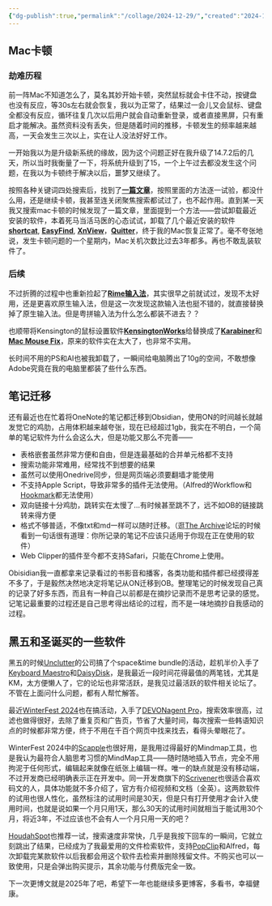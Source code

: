 ```yaml
---
{"dg-publish":true,"permalink":"/collage/2024-12-29/","created":"2024-12-29T14:06:44.017+08:00"}
---
```



## Mac卡顿

### 劫难历程

前一阵Mac不知道怎么了，莫名其妙开始卡顿，突然鼠标就会卡住不动，按键盘也没有反应，等30s左右就会恢复，我以为正常了，结果过一会儿又会鼠标、键盘全都没有反应，循环往复几次以后用户就会自动重新登录，或者直接黑屏，只有重启才能解决。虽然资料没有丢失，但是随着时间的推移，卡顿发生的频率越来越高，一天会发生三次以上，实在让人没法好好工作。

一开始我以为是升级新系统的缘故，因为这个问题正好在我升级了14.7.2后的几天，所以当时我衡量了一下，将系统升级到了15，一个上午过去都没发生这个问题，在我以为卡顿终于解决以后，噩梦又继续了。

按照各种关键词四处搜索后，找到了[**一篇文章**](https://medium.com/@tobemaster/%E8%A7%A3%E5%86%B3-mac-%E4%B8%AD%E6%96%87%E8%BE%93%E5%85%A5%E6%B3%95%E5%8D%A1%E9%A1%BF-4a8ab8a30415)，按照里面的方法逐一试验，都没什么用，还是继续卡顿，我甚至连关闭聚焦搜索都试过了，也不起作用。直到某一天我又搜索mac卡顿的时候发现了一篇文章，里面提到一个方法——尝试卸载最近安装的软件，本着死马当活马医的心态试试，卸载了几个最近安装的软件[**shortcat**](https://shortcat.app/), [**EasyFind**](https://www.devontechnologies.com/apps/freeware), [**XnView**](https://www.xnview.com/en/xnview/)，[**Quitter**](https://marco.org/apps#quitter)，终于我的Mac恢复正常了。毫不夸张地说，发生卡顿问题的一个星期内，Mac关机次数比过去3年都多。再也不敢乱装软件了。

### 后续

不过折腾的过程中也重新捡起了[**Rime输入法**](https://rime.im/)，其实很早之前就试过，发现不太好用，还是更喜欢原生输入法，但是这一次发现这款输入法也挺不错的，就直接替换掉了原生输入法。但是粤拼输入法为什么怎么都装不进去？？

也顺带将Kensington的鼠标设置软件[**KensingtonWorks**](https://www.kensington.com/zh-cn/software/kensingtonworks/)给替换成了[**Karabiner**](https://karabiner-elements.pqrs.org/)和[**Mac Mouse Fix**](https://macmousefix.com/)，原来的软件实在太大了，也非常不实用。

长时间不用的PS和AI也被我卸载了，一瞬间给电脑腾出了10g的空间，不敢想像Adobe究竟在我的电脑里都装了些什么东西。

## 笔记迁移

还有最近也在忙着将OneNote的笔记都迁移到Obsidian，使用ON的时间越长就越发觉它的鸡肋，占用体积越来越夸张，现在已经超过1gb，我实在不明白，一个简单的笔记软件为什么会这么大，但是功能又那么不完善——

- 表格嵌套虽然非常方便和自由，但是连最基础的合并单元格都不支持
- 搜索功能非常难用，经常找不到想要的结果
- 虽然可以使用Onedrive同步，但是网页端必须要翻墙才能使用
- 不支持Apple Script，导致非常多的插件无法使用。（Alfred的Workflow和[Hookmark](https://hookproductivity.com/)都无法使用）
- 双向链接十分鸡肋，跳转实在太慢了…有时候甚至跳不了，远不如OB的链接跳转来得方便
- 格式不够普适，不像txt和md一样可以随时迁移。（逛[The Archive](https://zettelkasten.de/the-archive/)论坛的时候看到一句话很有道理：你所记录的笔记不应该只适用于你现在正在使用的软件）
- Web Clipper的插件至今都不支持Safari，只能在Chrome上使用。

Obisidian我一直都拿来记录看过的书影音和播客，各类功能和插件都已经摸得差不多了，于是毅然决然地决定将笔记从ON迁移到OB。整理笔记的时候发现自己真的记录了好多东西，而且有一种自己以前都是在摘抄记录而不是思考记录的感觉。记笔记最重要的过程还是自己思考得出结论的过程，而不是一味地摘抄自我感动的过程。

## 黑五和圣诞买的一些软件

黑五的时候[Unclutter](https://unclutterapp.com/)的公司搞了个space&time bundle的活动，趁机半价入手了[Keyboard Maestro](https://www.keyboardmaestro.com/main/)和[DaisyDisk](https://daisydiskapp.com/)，是我最近一段时间花得最值的两笔钱，尤其是KM，太方便懒人了，它的论坛也非常活跃，是我见过最活跃的软件相关论坛了。不管在上面问什么问题，都有人帮忙解答。

最近[WinterFest 2024]( https://www.artisanalsoftwarefestival.com/)也在搞活动，入手了[DEVONagent Pro](https://www.devontechnologies.com/apps/devonagent)，搜索效率很高，过滤也做得很好，去除了重复页和广告页，节省了大量时间，每次搜索一些韩语知识点的时候都非常方便，终于不用在千百个网页中找来找去，看得头晕眼花了。

WinterFest 2024中的[Scapple](https://www.literatureandlatte.com/scapple/overview)也很好用，是我用过得最好的Mindmap工具，也是我认为最符合人脑思考习惯的MindMap工具——随时随地插入节点，完全不用拘泥于任何形式，编辑起来就像在纸张上编辑一样。唯一的缺点就是没有移动端，不过开发商已经明确表示正在开发中。同一开发商旗下的[Scrivener](https://www.literatureandlatte.com/scrivener/overview)也很适合喜欢码文的人，具体功能就不多介绍了，官方有介绍视频和文档（全英）。这两款软件的试用也很人性化，虽然标注的试用时间是30天，但是只有打开使用才会计入使用时间，也就是说如果一个月只用1天，那么30天的试用时间就相当于能试用30个月，将近3年，不过应该也不会有人一个月只用一天的吧？

[HoudahSpot](https://www.houdah.com/houdahSpot/)也推荐一试，搜索速度非常快，几乎是我按下回车的一瞬间，它就立刻跳出了结果，已经成为了我最爱用的文件检索软件，支持[PopClip](https://www.popclip.app/extensions/x/g7fk28)和Alfred，每次卸载完某款软件以后我都会用这个软件去检索并删除残留文件。不购买也可以一致使用，只是会弹出购买提示，其余功能与付费版完全一致。

下一次更博文就是2025年了吧，希望下一年也能继续多更博客，多看书，幸福健康。
